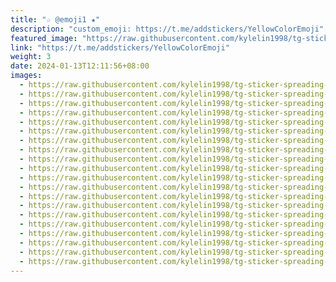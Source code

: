```yaml
---
title: "☆ @emoji1 ★"
description: "custom_emoji: https://t.me/addstickers/YellowColorEmoji"
featured_image: "https://raw.githubusercontent.com/kylelin1998/tg-sticker-spreading-worldwide-images/main/img/c41b4287-12b1-44db-9380-3ad43e912f90.jpg"
link: "https://t.me/addstickers/YellowColorEmoji"
weight: 3
date: 2024-01-13T12:11:56+08:00
images:
  - https://raw.githubusercontent.com/kylelin1998/tg-sticker-spreading-worldwide-images/main/img/c41b4287-12b1-44db-9380-3ad43e912f90.jpg
  - https://raw.githubusercontent.com/kylelin1998/tg-sticker-spreading-worldwide-images/main/img/48b696cf-ad4b-40e2-88c5-e7478906f5a9.jpg
  - https://raw.githubusercontent.com/kylelin1998/tg-sticker-spreading-worldwide-images/main/img/ff0f4f89-62b9-4597-ae12-f8454b03b956.jpg
  - https://raw.githubusercontent.com/kylelin1998/tg-sticker-spreading-worldwide-images/main/img/62d51a47-6d77-4e71-b614-43d332f678f9.jpg
  - https://raw.githubusercontent.com/kylelin1998/tg-sticker-spreading-worldwide-images/main/img/8cb301c7-98af-4b33-b99c-9ae30f35d852.jpg
  - https://raw.githubusercontent.com/kylelin1998/tg-sticker-spreading-worldwide-images/main/img/47070a93-4dd2-4b1b-acde-f60692a41691.jpg
  - https://raw.githubusercontent.com/kylelin1998/tg-sticker-spreading-worldwide-images/main/img/38d8c83c-5949-4f40-914b-b564c4dee797.jpg
  - https://raw.githubusercontent.com/kylelin1998/tg-sticker-spreading-worldwide-images/main/img/a75eb421-c5e2-45b5-85f6-b19c4f3023a6.jpg
  - https://raw.githubusercontent.com/kylelin1998/tg-sticker-spreading-worldwide-images/main/img/b4a62d44-b5ca-4364-a98b-92be80ab7f70.jpg
  - https://raw.githubusercontent.com/kylelin1998/tg-sticker-spreading-worldwide-images/main/img/a6c8c1a1-fa3c-44ec-9dec-4c016d3d65e2.jpg
  - https://raw.githubusercontent.com/kylelin1998/tg-sticker-spreading-worldwide-images/main/img/b0f14947-f7fd-444d-a795-cfabe449fa05.jpg
  - https://raw.githubusercontent.com/kylelin1998/tg-sticker-spreading-worldwide-images/main/img/83d09a15-343f-45de-baa9-bf0510173402.jpg
  - https://raw.githubusercontent.com/kylelin1998/tg-sticker-spreading-worldwide-images/main/img/84c125d8-1617-4c8b-8525-a4378c172e55.jpg
  - https://raw.githubusercontent.com/kylelin1998/tg-sticker-spreading-worldwide-images/main/img/e6b1eef1-207a-4048-9b72-fec71a82264a.jpg
  - https://raw.githubusercontent.com/kylelin1998/tg-sticker-spreading-worldwide-images/main/img/fe0700f8-0ff9-4053-8a70-6ea034385c6c.jpg
  - https://raw.githubusercontent.com/kylelin1998/tg-sticker-spreading-worldwide-images/main/img/0f41cb6b-23aa-4526-a724-a61d51f62d18.jpg
  - https://raw.githubusercontent.com/kylelin1998/tg-sticker-spreading-worldwide-images/main/img/542333f9-ca59-4ab8-8a42-4a59775263c5.jpg
  - https://raw.githubusercontent.com/kylelin1998/tg-sticker-spreading-worldwide-images/main/img/0ea4ef3e-baa3-4cd1-8c97-f81f34552eec.jpg
  - https://raw.githubusercontent.com/kylelin1998/tg-sticker-spreading-worldwide-images/main/img/6443a929-087d-4fd1-9d4f-e10e51b19a7e.jpg
  - https://raw.githubusercontent.com/kylelin1998/tg-sticker-spreading-worldwide-images/main/img/e6ca3982-caca-4244-baa5-9c3fdc819197.jpg
---
```


